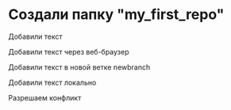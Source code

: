 # Создали папку "my_first_repo" 

Добавили текст

Добавили текст через веб-браузер

Добавили текст в новой ветке newbranch

Добавили текст локально

Разрешаем конфликт
